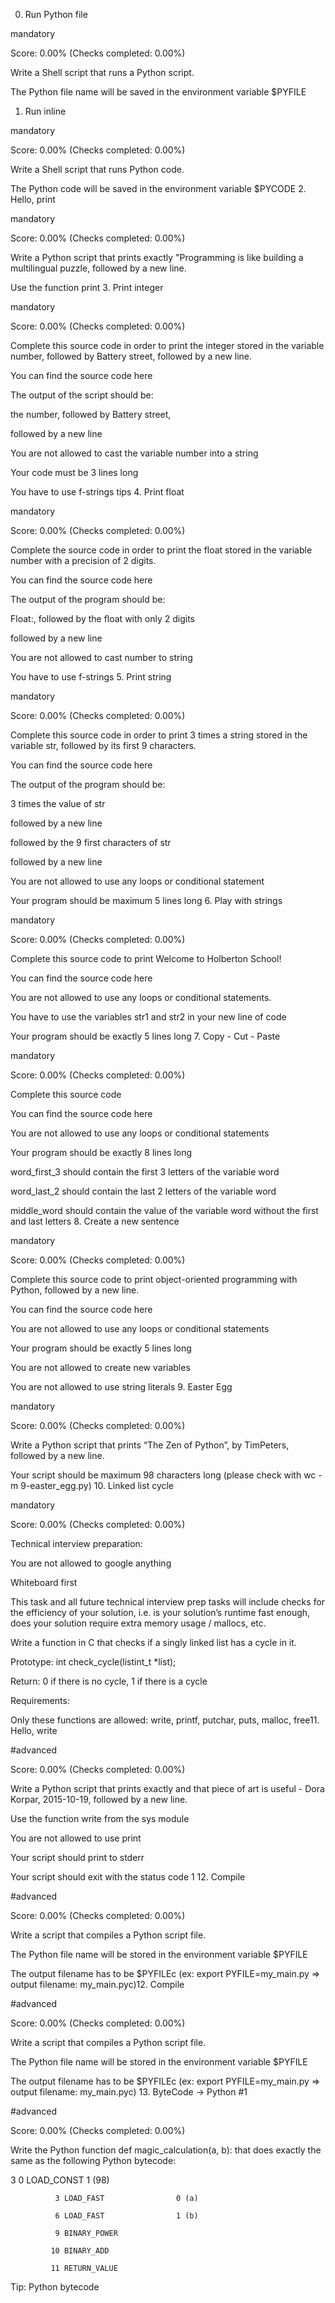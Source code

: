 0. Run Python file

mandatory

Score: 0.00% (Checks completed: 0.00%)

Write a Shell script that runs a Python script.



The Python file name will be saved in the environment variable $PYFILE
1. Run inline

mandatory

Score: 0.00% (Checks completed: 0.00%)

Write a Shell script that runs Python code.



The Python code will be saved in the environment variable $PYCODE
2. Hello, print

mandatory

Score: 0.00% (Checks completed: 0.00%)

Write a Python script that prints exactly "Programming is like building a multilingual puzzle, followed by a new line.



Use the function print
3. Print integer

mandatory

Score: 0.00% (Checks completed: 0.00%)

Complete this source code in order to print the integer stored in the variable number, followed by Battery street, followed by a new line.



You can find the source code here

The output of the script should be:

the number, followed by Battery street,

followed by a new line

You are not allowed to cast the variable number into a string

Your code must be 3 lines long

You have to use f-strings tips
4. Print float

mandatory

Score: 0.00% (Checks completed: 0.00%)

Complete the source code in order to print the float stored in the variable number with a precision of 2 digits.



You can find the source code here

The output of the program should be:

Float:, followed by the float with only 2 digits

followed by a new line

You are not allowed to cast number to string

You have to use f-strings
5. Print string

mandatory

Score: 0.00% (Checks completed: 0.00%)

Complete this source code in order to print 3 times a string stored in the variable str, followed by its first 9 characters.



You can find the source code here

The output of the program should be:

3 times the value of str

followed by a new line

followed by the 9 first characters of str

followed by a new line

You are not allowed to use any loops or conditional statement

Your program should be maximum 5 lines long
6. Play with strings

mandatory

Score: 0.00% (Checks completed: 0.00%)

Complete this source code to print Welcome to Holberton School!



You can find the source code here

You are not allowed to use any loops or conditional statements.

You have to use the variables str1 and str2 in your new line of code

Your program should be exactly 5 lines long
7. Copy - Cut - Paste

mandatory

Score: 0.00% (Checks completed: 0.00%)

Complete this source code



You can find the source code here

You are not allowed to use any loops or conditional statements

Your program should be exactly 8 lines long

word_first_3 should contain the first 3 letters of the variable word

word_last_2 should contain the last 2 letters of the variable word

middle_word should contain the value of the variable word without the first and last letters
8. Create a new sentence

mandatory

Score: 0.00% (Checks completed: 0.00%)

Complete this source code to print object-oriented programming with Python, followed by a new line.



You can find the source code here

You are not allowed to use any loops or conditional statements

Your program should be exactly 5 lines long

You are not allowed to create new variables

You are not allowed to use string literals
9. Easter Egg

mandatory

Score: 0.00% (Checks completed: 0.00%)

Write a Python script that prints “The Zen of Python”, by TimPeters, followed by a new line.



Your script should be maximum 98 characters long (please check with wc -m 9-easter_egg.py)
10. Linked list cycle

mandatory

Score: 0.00% (Checks completed: 0.00%)

Technical interview preparation:



You are not allowed to google anything

Whiteboard first

This task and all future technical interview prep tasks will include checks for the efficiency of your solution, i.e. is your solution’s runtime fast enough, does your solution require extra memory usage / mallocs, etc.

Write a function in C that checks if a singly linked list has a cycle in it.



Prototype: int check_cycle(listint_t *list);

Return: 0 if there is no cycle, 1 if there is a cycle

Requirements:



Only these functions are allowed: write, printf, putchar, puts, malloc, free11. Hello, write

#advanced

Score: 0.00% (Checks completed: 0.00%)

Write a Python script that prints exactly and that piece of art is useful - Dora Korpar, 2015-10-19, followed by a new line.



Use the function write from the sys module

You are not allowed to use print

Your script should print to stderr

Your script should exit with the status code 1
12. Compile

#advanced

Score: 0.00% (Checks completed: 0.00%)

Write a script that compiles a Python script file.



The Python file name will be stored in the environment variable $PYFILE



The output filename has to be $PYFILEc (ex: export PYFILE=my_main.py => output filename: my_main.pyc)12. Compile

#advanced

Score: 0.00% (Checks completed: 0.00%)

Write a script that compiles a Python script file.



The Python file name will be stored in the environment variable $PYFILE



The output filename has to be $PYFILEc (ex: export PYFILE=my_main.py => output filename: my_main.pyc)
13. ByteCode -> Python #1

#advanced

Score: 0.00% (Checks completed: 0.00%)

Write the Python function def magic_calculation(a, b): that does exactly the same as the following Python bytecode:



  3           0 LOAD_CONST               1 (98)

              3 LOAD_FAST                0 (a)

              6 LOAD_FAST                1 (b)

              9 BINARY_POWER

             10 BINARY_ADD

             11 RETURN_VALUE

Tip: Python bytecode
